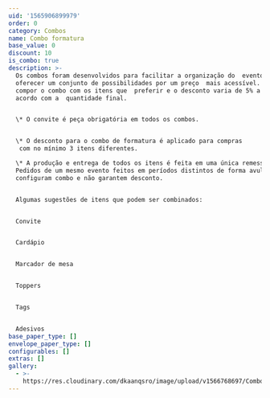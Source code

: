 ```yaml
---
uid: '1565906899979'
order: 0
category: Combos
name: Combo formatura
base_value: 0
discount: 10
is_combo: true
description: >-
  Os combos foram desenvolvidos para facilitar a organização do  evento e
  oferecer um conjunto de possibilidades por um preço  mais acessível. Você pode
  compor o combo com os itens que  preferir e o desconto varia de 5% a 10% de
  acordo com a  quantidade final.


  \* O convite é peça obrigatória em todos os combos.


  \* O desconto para o combo de formatura é aplicado para compras
   com no mínimo 3 itens diferentes.

  \* A produção e entrega de todos os itens é feita em uma única remessa.
  Pedidos de um mesmo evento feitos em períodos distintos de forma avulsa não
  configuram combo e não garantem desconto.


  Algumas sugestões de itens que podem ser combinados:


  Convite


  Cardápio


  Marcador de mesa


  Toppers


  Tags


  Adesivos
base_paper_type: []
envelope_paper_type: []
configurables: []
extras: []
gallery:
  - >-
    https://res.cloudinary.com/dkaanqsro/image/upload/v1566768697/Combo_formatura_wfe1do.jpg
---
```


